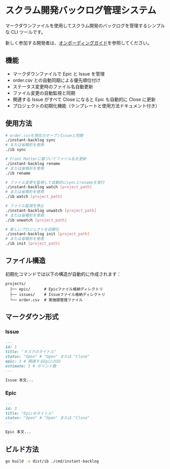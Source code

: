 # スクラム開発バックログ管理システム

マークダウンファイルを使用してスクラム開発のバックログを管理するシンプルな CLI ツールです。

新しく参加する開発者は、[オンボーディングガイド](ONBOARDING.md)を参照してください。

## 機能

- マークダウンファイルで Epic と Issue を管理
- order.csv との自動同期による優先順位付け
- ステータス変更時のファイル名自動更新
- ファイル変更の自動監視と同期
- 関連する Issue がすべて Close になると Epic も自動的に Close に更新
- プロジェクトの初期化機能（テンプレートと使用方法ドキュメント付き）

## 使用方法

```bash
# order.csvを現在のオープンIssueと同期
./instant-backlog sync
# または省略形を使用
./ib sync

# Front Matterに基づいてファイル名を更新
./instant-backlog rename
# または省略形を使用
./ib rename

# ファイル変更を監視して自動的にsyncとrenameを実行
./instant-backlog watch [project_path]
# または省略形を使用
./ib watch [project_path]

# ファイル監視を停止
./instant-backlog unwatch [project_path]
# または省略形を使用
./ib unwatch [project_path]

# 新しいプロジェクトを初期化
./instant-backlog init [project_path]
# または省略形を使用
./ib init [project_path]
```

## ファイル構造

初期化コマンドでは以下の構造が自動的に作成されます：

```
projects/
  ├── epic/      # Epicファイル格納ディレクトリ
  ├── issues/    # Issueファイル格納ディレクトリ
  └── order.csv  # 実施順管理ファイル
```

## マークダウン形式

### Issue

```markdown
---
id: 1
title: "タスクのタイトル"
status: "Open" # "Open" または "Close"
epic: 3 # 関連するEpicのID
estimate: 5 # ポイント数
---

Issue 本文...
```

### Epic

```markdown
---
id: 3
title: "Epicのタイトル"
status: "Open" # "Open" または "Close"
---

Epic 本文...
```

## ビルド方法

```bash
go build -o dist/ib ./cmd/instant-backlog
```
